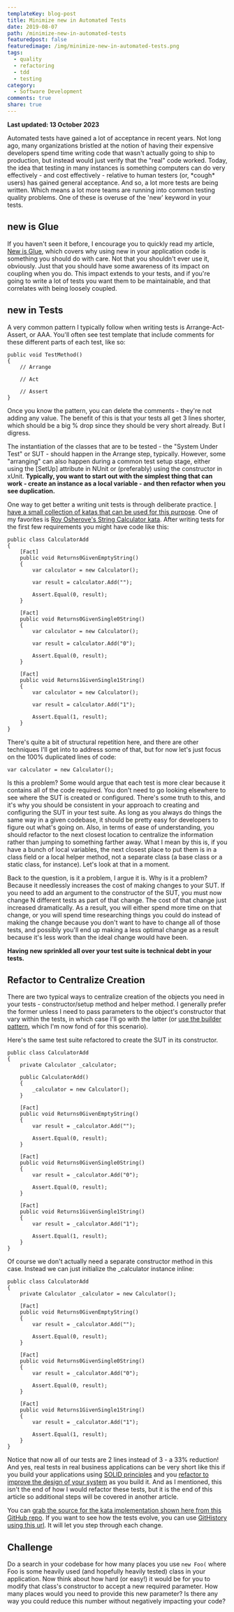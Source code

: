 ```yaml
---
templateKey: blog-post
title: Minimize new in Automated Tests
date: 2019-08-07
path: /minimize-new-in-automated-tests
featuredpost: false
featuredimage: /img/minimize-new-in-automated-tests.png
tags:
  - quality
  - refactoring
  - tdd
  - testing
category:
  - Software Development
comments: true
share: true
---
```


**Last updated: 13 October 2023**

Automated tests have gained a lot of acceptance in recent years. Not long ago, many organizations bristled at the notion of having their expensive developers spend time writing code that wasn't actually going to ship to production, but instead would just verify that the "real" code worked. Today, the idea that testing in many instances is something computers can do very effectively - and cost effectively - relative to human testers (or, \*cough\* users) has gained general acceptance. And so, a lot more tests are being written. Which means a lot more teams are running into common testing quality problems. One of these is overuse of the 'new' keyword in your tests.

## new is Glue

If you haven't seen it before, I encourage you to quickly read my article, [New is Glue](https://ardalis.com/new-is-glue), which covers why using new in your application code is something you should do with care. Not that you shouldn't ever use it, obviously. Just that you should have some awareness of its impact on coupling when you do. This impact extends to your tests, and if you're going to write a lot of tests you want them to be maintainable, and that correlates with being loosely coupled.

## new in Tests

A very common pattern I typically follow when writing tests is Arrange-Act-Assert, or AAA. You'll often see test template that include comments for these different parts of each test, like so:

```
public void TestMethod()
{
    // Arrange

    // Act

    // Assert
}
```

Once you know the pattern, you can delete the comments - they're not adding any value. The benefit of this is that your tests all get 3 lines shorter, which should be a big % drop since they should be very short already. But I digress.

The instantiation of the classes that are to be tested - the "System Under Test" or SUT - should happen in the Arrange step, typically. However, some "arranging" can also happen during a common test setup stage, either using the \[SetUp\] attribute in NUnit or (preferably) using the constructor in xUnit. **Typically, you want to start out with the simplest thing that can work - create an instance as a local variable - and then refactor when you see duplication.**

One way to get better a writing unit tests is through deliberate practice. [I have a small collection of katas that can be used for this purpose](https://github.com/ardalis/kata-catalog). One of my favorites is [Roy Osherove's String Calculator kata](https://github.com/ardalis/kata-catalog/blob/main/katas/String%20Calculator.md). After writing tests for the first few requirements you might have code like this:

```
public class CalculatorAdd
{
    [Fact]
    public void Returns0GivenEmptyString()
    {
        var calculator = new Calculator();

        var result = calculator.Add("");

        Assert.Equal(0, result);
    }

    [Fact]
    public void Returns0GivenSingle0String()
    {
        var calculator = new Calculator();

        var result = calculator.Add("0");

        Assert.Equal(0, result);
    }

    [Fact]
    public void Returns1GivenSingle1String()
    {
        var calculator = new Calculator();

        var result = calculator.Add("1");

        Assert.Equal(1, result);
    }
}
```

There's quite a bit of structural repetition here, and there are other techniques I'll get into to address some of that, but for now let's just focus on the 100% duplicated lines of code:

```
var calculator = new Calculator();
```

Is this a problem? Some would argue that each test is more clear because it contains all of the code required. You don't need to go looking elsewhere to see where the SUT is created or configured. There's some truth to this, and it's why you should be consistent in your approach to creating and configuring the SUT in your test suite. As long as you always do things the same way in a given codebase, it should be pretty easy for developers to figure out what's going on. Also, in terms of ease of understanding, you should refactor to the next closest location to centralize the information rather than jumping to something farther away. What I mean by this is, if you have a bunch of local variables, the next closest place to put them is in a class field or a local helper method, not a separate class (a base class or a static class, for instance). Let's look at that in a moment.

Back to the question, is it a problem, I argue it is. Why is it a problem? Because it needlessly increases the cost of making changes to your SUT. If you need to add an argument to the constructor of the SUT, you must now change N different tests as part of that change. The cost of that change just increased dramatically. As a result, you will either spend more time on that change, or you will spend time researching things you could do instead of making the change because you don't want to have to change all of those tests, and possibly you'll end up making a less optimal change as a result because it's less work than the ideal change would have been.

**Having new sprinkled all over your test suite is technical debt in your tests.**

## Refactor to Centralize Creation

There are two typical ways to centralize creation of the objects you need in your tests - constructor/setup method and helper method. I generally prefer the former unless I need to pass parameters to the object's constructor that vary within the tests, in which case I'll go with the latter (or [use the builder pattern](https://ardalis.com/improve-tests-with-the-builder-pattern-for-test-data), which I'm now fond of for this scenario).

Here's the same test suite refactored to create the SUT in its constructor.

```
public class CalculatorAdd
{
    private Calculator _calculator;

    public CalculatorAdd()
    {
        _calculator = new Calculator();
    }

    [Fact]
    public void Returns0GivenEmptyString()
    {
        var result = _calculator.Add("");

        Assert.Equal(0, result);
    }

    [Fact]
    public void Returns0GivenSingle0String()
    {
        var result = _calculator.Add("0");

        Assert.Equal(0, result);
    }

    [Fact]
    public void Returns1GivenSingle1String()
    {
        var result = _calculator.Add("1");

        Assert.Equal(1, result);
    }
}
```

Of course we don't actually need a separate constructor method in this case. Instead we can just initialize the \_calculator instance inline:

```
public class CalculatorAdd
{
    private Calculator _calculator = new Calculator();

    [Fact]
    public void Returns0GivenEmptyString()
    {
        var result = _calculator.Add("");

        Assert.Equal(0, result);
    }

    [Fact]
    public void Returns0GivenSingle0String()
    {
        var result = _calculator.Add("0");

        Assert.Equal(0, result);
    }

    [Fact]
    public void Returns1GivenSingle1String()
    {
        var result = _calculator.Add("1");

        Assert.Equal(1, result);
    }
}
```

Notice that now all of our tests are 2 lines instead of 3 - a 33% reduction! And yes, real tests in real business applications can be very short like this if you build your applications using [SOLID principles](https://www.pluralsight.com/courses/csharp-solid-principles) and you [refactor to improve the design of your system](https://www.pluralsight.com/courses/refactoring-fundamentals) as you build it. And as I mentioned, this isn't the end of how I would refactor these tests, but it is the end of this article so additional steps will be covered in another article.

You can [grab the source for the kata implementation shown here from this GitHub repo](https://github.com/ardalis/StringCalculatorKata2019). If you want to see how the tests evolve, you can use [GitHistory using this url](https://github.githistory.xyz/ardalis/StringCalculatorKata2019/blob/main/CalculatorAdd.cs). It will let you step through each change.

## Challenge

Do a search in your codebase for how many places you use `new Foo(` where Foo is some heavily used (and hopefully heavily tested) class in your application. Now think about how hard (or easy!) it would be for you to modify that class's constructor to accept a new required parameter. How many places would you need to provide this new parameter? Is there any way you could reduce this number without negatively impacting your code?
